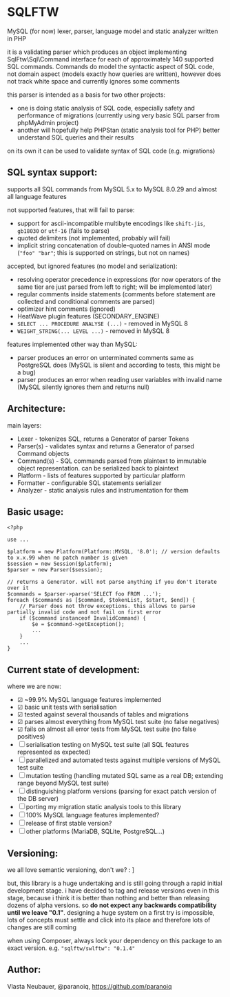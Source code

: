 # SQLFTW

MySQL (for now) lexer, parser, language model and static analyzer written in PHP

it is a validating parser which produces an object implementing SqlFtw\Sql\Command interface
for each of approximately 140 supported SQL commands. Commands do model the syntactic aspect of SQL code,
not domain aspect (models exactly how queries are written), however does not track white space and currently 
ignores some comments

this parser is intended as a basis for two other projects:
- one is doing static analysis of SQL code, especially safety and performance of migrations (currently using very basic SQL parser from phpMyAdmin project)
- another will hopefully help PHPStan (static analysis tool for PHP) better understand SQL queries and their results

on its own it can be used to validate syntax of SQL code (e.g. migrations)


SQL syntax support:
-------------------

supports all SQL commands from MySQL 5.x to MySQL 8.0.29 and almost all language features

not supported features, that will fail to parse:
- support for ascii-incompatible multibyte encodings like `shift-jis`, `gb18030` or `utf-16` (fails to parse)
- quoted delimiters (not implemented, probably will fail)
- implicit string concatenation of double-quoted names in ANSI mode (`"foo" "bar"`; this is supported on strings, but not on names)

accepted, but ignored features (no model and serialization):
- resolving operator precedence in expressions (for now operators of the same tier are just parsed from left to right; will be implemented later)
- regular comments inside statements (comments before statement are collected and conditional comments are parsed)
- optimizer hint comments (ignored)
- HeatWave plugin features (SECONDARY_ENGINE)
- `SELECT ... PROCEDURE ANALYSE (...)` - removed in MySQL 8
- `WEIGHT_STRING(... LEVEL ...)` - removed in MySQL 8

features implemented other way than MySQL:
- parser produces an error on unterminated comments same as PostgreSQL does (MySQL is silent and according to tests, this might be a bug)
- parser produces an error when reading user variables with invalid name (MySQL silently ignores them and returns null)


Architecture:
-------------

main layers:
- Lexer - tokenizes SQL, returns a Generator of parser Tokens
- Parser(s) - validates syntax and returns a Generator of parsed Command objects
- Command(s) - SQL commands parsed from plaintext to immutable object representation. can be serialized back to plaintext
- Platform - lists of features supported by particular platform
- Formatter - configurable SQL statements serializer
- Analyzer - static analysis rules and instrumentation for them


Basic usage:
------------

```
<?php

use ...

$platform = new Platform(Platform::MYSQL, '8.0'); // version defaults to x.x.99 when no patch number is given
$session = new Session($platform);
$parser = new Parser($session);

// returns a Generator. will not parse anything if you don't iterate over it
$commands = $parser->parse('SELECT foo FROM ...');
foreach ($commands as [$command, $tokenList, $start, $end]) {
    // Parser does not throw exceptions. this allows to parse partially invalid code and not fail on first error
    if ($command instanceof InvalidCommand) {
        $e = $command->getException();
        ...
    }
    ...
}
```


Current state of development:
-----------------------------

where we are now:
- ☑ ~99.9% MySQL language features implemented
- ☑ basic unit tests with serialisation
- ☑ tested against several thousands of tables and migrations
- ☑ parses almost everything from MySQL test suite (no false negatives)
- ☑ fails on almost all error tests from MySQL test suite (no false positives)
- ☐ serialisation testing on MySQL test suite (all SQL features represented as expected)
- ☐ parallelized and automated tests against multiple versions of MySQL test suite
- ☐ mutation testing (handling mutated SQL same as a real DB; extending range beyond MySQL test suite)
- ☐ distinguishing platform versions (parsing for exact patch version of the DB server)
- ☐ porting my migration static analysis tools to this library
- ☐ 100% MySQL language features implemented?
- ☐ release of first stable version?
- ☐ other platforms (MariaDB, SQLite, PostgreSQL...)


Versioning:
-----------

we all love semantic versioning, don't we? : ]

but, this library is a huge undertaking and is still going through a rapid initial development stage. 
i have decided to tag and release versions even in this stage, because i think it is better than nothing and better than
releasing dozens of alpha versions. so **do not expect any backwards compatibility until we leave "0.1"**. 
designing a huge system on a first try is impossible, lots of concepts must settle and click into its place 
and therefore lots of changes are still coming

when using Composer, always lock your dependency on this package to an exact version. e.g. `"sqlftw/swlftw": "0.1.4"` 


Author:
-------

Vlasta Neubauer, @paranoiq, https://github.com/paranoiq
